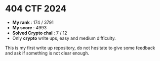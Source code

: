 # 404 CTF 2024

- **My rank** : 174 / 3791
- **My score** : 4993
- **Solved Crypto chal** : 7 / 12
- Only **crypto** write ups, easy and medium difficulty. 

This is my first write up repository, do not hesitate to give some feedback and ask if something is not clear enough. 
